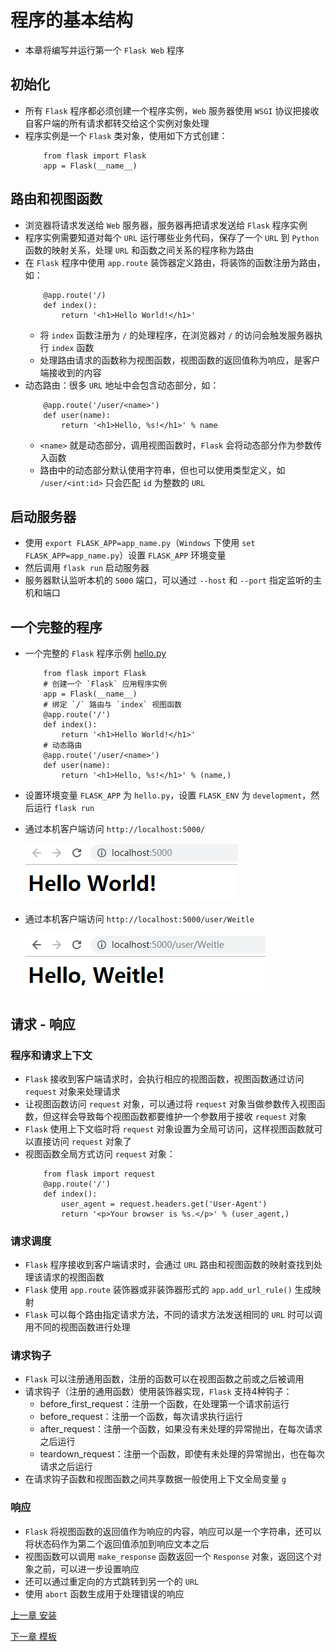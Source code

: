 # 程序的基本结构
- 本章将编写并运行第一个 `Flask Web` 程序
## 初始化
- 所有 `Flask` 程序都必须创建一个程序实例，`Web` 服务器使用 `WSGI` 协议把接收自客户端的所有请求都转交给这个实例对象处理
- 程序实例是一个 `Flask` 类对象，使用如下方式创建：
    ```
        from flask import Flask
        app = Flask(__name__)
    ```
## 路由和视图函数
- 浏览器将请求发送给 `Web` 服务器，服务器再把请求发送给 `Flask` 程序实例
- 程序实例需要知道对每个 `URL` 运行哪些业务代码，保存了一个 `URL` 到 `Python` 函数的映射关系，处理 `URL` 和函数之间关系的程序称为路由
- 在 `Flask` 程序中使用 `app.route` 装饰器定义路由，将装饰的函数注册为路由，如：
    ```
        @app.route('/)
        def index():
            return '<h1>Hello World!</h1>'
    ```
    - 将 `index` 函数注册为 `/` 的处理程序，在浏览器对 `/` 的访问会触发服务器执行 `index` 函数
    - 处理路由请求的函数称为视图函数，视图函数的返回值称为响应，是客户端接收到的内容
- 动态路由：很多 `URL` 地址中会包含动态部分，如：
    ```
        @app.route('/user/<name>')
        def user(name):
            return '<h1>Hello, %s!</h1>' % name
    ```
    - `<name>` 就是动态部分，调用视图函数时，`Flask` 会将动态部分作为参数传入函数
    - 路由中的动态部分默认使用字符串，但也可以使用类型定义，如 `/user/<int:id>` 只会匹配 `id` 为整数的 `URL`
## 启动服务器
- 使用 `export FLASK_APP=app_name.py`（`Windows` 下使用 `set FLASK_APP=app_name.py`）设置 `FLASK_APP` 环境变量
- 然后调用 `flask run` 启动服务器
- 服务器默认监听本机的 `5000` 端口，可以通过 `--host` 和 `--port` 指定监听的主机和端口
## 一个完整的程序
- 一个完整的 `Flask` 程序示例 [hello.py](hello.py)
    ```
        from flask import Flask
        # 创建一个 `Flask` 应用程序实例
        app = Flask(__name__)
        # 绑定 `/` 路由与 `index` 视图函数
        @app.route('/')
        def index():
            return '<h1>Hello World!</h1>'
        # 动态路由
        @app.route('/user/<name>')
        def user(name):
            return '<h1>Hello, %s!</h1>' % (name,)
    ```
- 设置环境变量 `FLASK_APP` 为 `hello.py`，设置 `FLASK_ENV` 为 `development`，然后运行 `flask run`
- 通过本机客户端访问 `http://localhost:5000/`

    ![index](../public/images/index.png)

- 通过本机客户端访问 `http://localhost:5000/user/Weitle`

    ![user](../public/images/user.png)
## 请求 - 响应
### 程序和请求上下文
- `Flask` 接收到客户端请求时，会执行相应的视图函数，视图函数通过访问 `request` 对象来处理请求
- 让视图函数访问 `request` 对象，可以通过将 `request` 对象当做参数传入视图函数，但这样会导致每个视图函数都要维护一个参数用于接收 `request` 对象
- `Flask` 使用上下文临时将 `request` 对象设置为全局可访问，这样视图函数就可以直接访问 `request` 对象了
- 视图函数全局方式访问 `request` 对象：
    ```
        from flask import request
        @app.route('/')
        def index():
            user_agent = request.headers.get('User-Agent')
            return '<p>Your browser is %s.</p>' % (user_agent,)
    ```
### 请求调度
- `Flask` 程序接收到客户端请求时，会通过 `URL` 路由和视图函数的映射查找到处理该请求的视图函数
- `Flask` 使用 `app.route` 装饰器或非装饰器形式的 `app.add_url_rule()` 生成映射
- `Flask` 可以每个路由指定请求方法，不同的请求方法发送相同的 `URL` 时可以调用不同的视图函数进行处理
### 请求钩子
- `Flask` 可以注册通用函数，注册的函数可以在视图函数之前或之后被调用
- 请求钩子（注册的通用函数）使用装饰器实现，`Flask` 支持4种钩子：
    - before_first_request：注册一个函数，在处理第一个请求前运行
    - before_request：注册一个函数，每次请求执行运行
    - after_request：注册一个函数，如果没有未处理的异常抛出，在每次请求之后运行
    - teardown_request：注册一个函数，即使有未处理的异常抛出，也在每次请求之后运行
- 在请求钩子函数和视图函数之间共享数据一般使用上下文全局变量 `g`
### 响应
- `Flask` 将视图函数的返回值作为响应的内容，响应可以是一个字符串，还可以将状态码作为第二个返回值添加到响应文本之后
- 视图函数可以调用 `make_response` 函数返回一个 `Response` 对象，返回这个对象之前，可以进一步设置响应
- 还可以通过重定向的方式跳转到另一个的 `URL`
- 使用 `abort` 函数生成用于处理错误的响应

[上一章 安装](../Chapter1/note.md)

[下一章 模板](../Chapter3/note.md)



